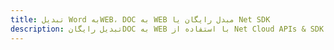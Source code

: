 ---title: تبدیل Word بهWEB، DOC به WEB مبدل رایگان یا Net SDKdescription: تبدیل رایگانDOC به WEB با استفاده از Net Cloud APIs & SDK. همچنین اسناد Microsoft Word و OpenOffice را در Cloud ایجاد، ویرایش و رندر کنید.---